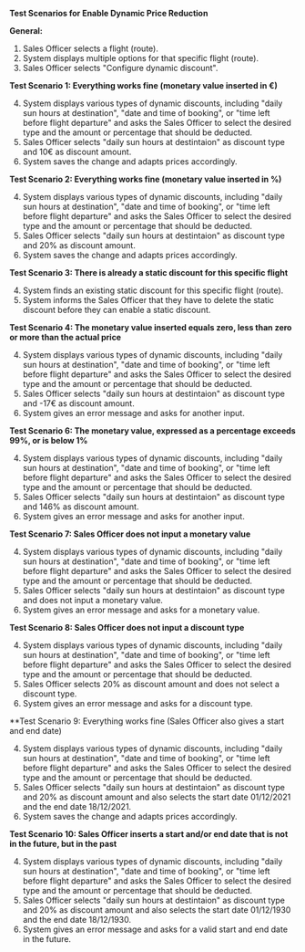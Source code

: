 **Test Scenarios for Enable Dynamic Price Reduction**

**General:**

1. Sales Officer selects a flight (route).
2. System displays multiple options for that specific flight (route).
3. Sales Officer selects "Configure dynamic discount".


**Test Scenario 1: Everything works fine (monetary value inserted in €)**

4. System displays various types of dynamic discounts, including "daily sun hours at destination", "date and time of booking", or "time left before flight departure" and asks the Sales Officer to select the desired type and the amount or percentage that should be deducted.
5. Sales Officer selects "daily sun hours at destintaion" as discount type and 10€ as discount amount.
6. System saves the change and adapts prices accordingly.


**Test Scenario 2: Everything works fine (monetary value inserted in %)**

4. System displays various types of dynamic discounts, including "daily sun hours at destination", "date and time of booking", or "time left before flight departure" and asks the Sales Officer to select the desired type and the amount or percentage that should be deducted.
5. Sales Officer selects "daily sun hours at destintaion" as discount type and 20% as discount amount.
6. System saves the change and adapts prices accordingly.


**Test Scenario 3: There is already a static discount for this specific flight**

4. System finds an existing static discount for this specific flight (route).
5. System informs the Sales Officer that they have to delete the static discount before they can enable a static discount.


**Test Scenario 4: The monetary value inserted equals zero, less than zero or more than the actual price**

4. System displays various types of dynamic discounts, including "daily sun hours at destination", "date and time of booking", or "time left before flight departure" and asks the Sales Officer to select the desired type and the amount or percentage that should be deducted.
5. Sales Officer selects "daily sun hours at destintaion" as discount type and -17€ as discount amount.
6. System gives an error message and asks for another input.


**Test Scenario 6: The monetary value, expressed as a percentage exceeds 99%, or is below 1%**

4. System displays various types of dynamic discounts, including "daily sun hours at destination", "date and time of booking", or "time left before flight departure" and asks the Sales Officer to select the desired type and the amount or percentage that should be deducted.
5. Sales Officer selects "daily sun hours at destintaion" as discount type and 146% as discount amount.
6. System gives an error message and asks for another input.


**Test Scenario 7: Sales Officer does not input a monetary value**

4. System displays various types of dynamic discounts, including "daily sun hours at destination", "date and time of booking", or "time left before flight departure" and asks the Sales Officer to select the desired type and the amount or percentage that should be deducted.
5. Sales Officer selects "daily sun hours at destintaion" as discount type and does not input a monetary value.
6. System gives an error message and asks for a monetary value.


**Test Scenario 8: Sales Officer does not input a discount type**

4. System displays various types of dynamic discounts, including "daily sun hours at destination", "date and time of booking", or "time left before flight departure" and asks the Sales Officer to select the desired type and the amount or percentage that should be deducted.
5. Sales Officer selects 20% as discount amount and does not select a discount type.
6. System gives an error message and asks for a discount type.


**Test Scenario 9: Everything works fine (Sales Officer also gives a start and end date)

4. System displays various types of dynamic discounts, including "daily sun hours at destination", "date and time of booking", or "time left before flight departure" and asks the Sales Officer to select the desired type and the amount or percentage that should be deducted.
5. Sales Officer selects "daily sun hours at destintaion" as discount type and 20% as discount amount and also selects the start date 01/12/2021 and the end date 18/12/2021.
6. System saves the change and adapts prices accordingly.


**Test Scenario 10: Sales Officer inserts a start and/or end date that is not in the future, but in the past**

4. System displays various types of dynamic discounts, including "daily sun hours at destination", "date and time of booking", or "time left before flight departure" and asks the Sales Officer to select the desired type and the amount or percentage that should be deducted.
5. Sales Officer selects "daily sun hours at destintaion" as discount type and 20% as discount amount and also selects the start date 01/12/1930 and the end date 18/12/1930.
6. System gives an error message and asks for a valid start and end date in the future.




